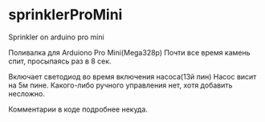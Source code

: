 # sprinklerProMini
Sprinkler on arduino pro mini

Поливалка для Arduiono Pro Mini(Mega328p)
Почти все время камень спит, просыпаясь раз в 8 сек.

Включает светодиод во время включения насоса(13й пин)
Насос висит на 5м пине.
Какого-либо ручного управления нет, хотя добавить несложно.

Комментарии в коде подробнее некуда.

